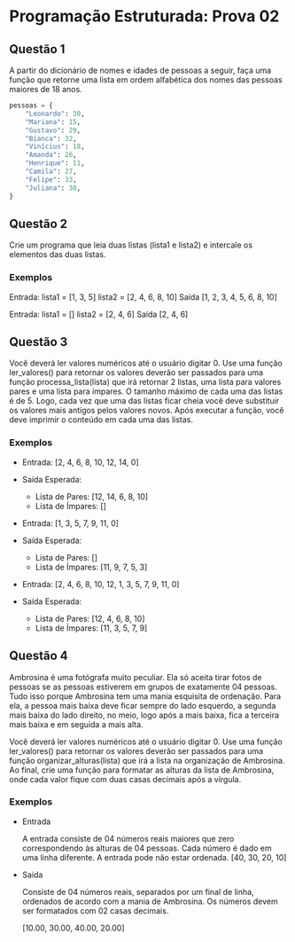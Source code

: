 # Programação Estruturada: Prova 02

## Questão 1

A partir do dicionário de nomes e idades de pessoas a seguir, faça uma função que retorne uma lista em ordem alfabética dos nomes das pessoas maiores de 18 anos.

```py
pessoas = {
    "Leonardo": 30,
    "Mariana": 15,
    "Gustavo": 29,
    "Bianca": 32,
    "Vinícius": 18,
    "Amanda": 26,
    "Henrique": 11,
    "Camila": 27,
    "Felipe": 33,
    "Juliana": 30,
}
```

## Questão 2

Crie um programa que leia duas listas (lista1 e lista2) e intercale os elementos das duas listas.

### Exemplos

Entrada:
lista1 = [1, 3, 5]
lista2 = [2, 4, 6, 8, 10]
Saída
[1, 2, 3, 4, 5, 6, 8, 10]

Entrada:
lista1 = []
lista2 = [2, 4, 6]
Saída
[2, 4, 6]

## Questão 3

Você deverá ler valores numéricos até o usuário digitar 0. Use uma função ler_valores() para retornar os valores deverão ser passados para uma função processa_lista(lista) que irá retornar 2 listas, uma lista para valores pares e uma lista para ímpares. O tamanho máximo de cada uma das listas é de 5. Logo, cada vez que uma das listas ficar cheia você deve substituir os valores mais antigos pelos valores novos. Após executar a função, você deve imprimir o conteúdo em cada uma das listas.

### Exemplos

- Entrada: [2, 4, 6, 8, 10, 12, 14, 0]

- Saída Esperada:

  - Lista de Pares: [12, 14, 6, 8, 10]
  - Lista de Ímpares: []

- Entrada: [1, 3, 5, 7, 9, 11, 0]
- Saída Esperada:

  - Lista de Pares: []
  - Lista de Ímpares: [11, 9, 7, 5, 3]

- Entrada: [2, 4, 6, 8, 10, 12, 1, 3, 5, 7, 9, 11, 0]
- Saída Esperada:
  - Lista de Pares: [12, 4, 6, 8, 10]
  - Lista de Ímpares: [11, 3, 5, 7, 9]

## Questão 4

Ambrosina é uma fotógrafa muito peculiar. Ela só aceita tirar fotos de pessoas se as pessoas estiverem em grupos de exatamente 04 pessoas. Tudo isso porque Ambrosina tem uma mania esquisita de ordenação. Para ela, a pessoa mais baixa deve ficar sempre do lado esquerdo, a segunda mais baixa do lado direito, no meio, logo após a mais baixa, fica a terceira mais baixa e em seguida a mais alta.

Você deverá ler valores numéricos até o usuário digitar 0. Use uma função ler_valores() para retornar os valores deverão ser passados para uma função organizar_alturas(lista) que irá a lista na organização de Ambrosina. Ao final, crie uma função para formatar as alturas da lista de Ambrosina, onde cada valor fique com duas casas decimais após a vírgula.

### Exemplos

- Entrada

  A entrada consiste de 04 números reais maiores que zero correspondendo às alturas de 04 pessoas. Cada número é dado em uma linha diferente. A entrada pode não estar ordenada.
  [40, 30, 20, 10]

- Saída

  Consiste de 04 números reais, separados por um final de linha, ordenados de acordo com a mania de Ambrosina. Os números devem ser formatados com 02 casas decimais.

  [10.00, 30.00, 40.00, 20.00]
